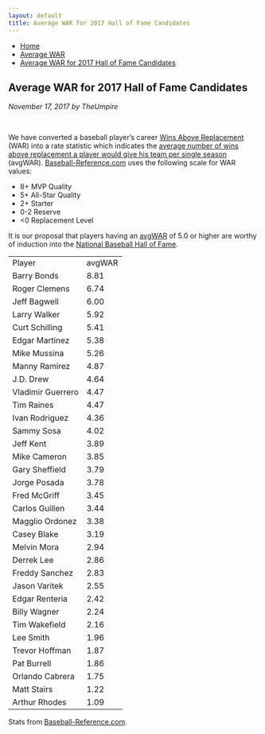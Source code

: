 ```yaml
---
layout: default
title: Average WAR for 2017 Hall of Fame Candidates
---
```

<nav class="breadcrumb" aria-label="breadcrumbs">
  <ul>
    <li><a href="{{ site.url }}{{ site.baseurl }}/index.html">Home</a></li>
    <li><a href="avg-war-home.html">Average WAR</a></li>
    <li class="is-active"><a href="#" aria-current="page">Average WAR for 2017 Hall of Fame Candidates</a></li>
  </ul>
</nav>

<section class="storycontent">
  <h1>Average WAR for 2017 Hall of Fame Candidates</h1>
  <p><em>November 17, 2017 by TheUmpire</em></p>
  <br />

  <p>We have converted a baseball player’s career <a href="http://saberlibrary.com/misc/war/">Wins Above Replacement</a> (WAR) into a rate statistic which indicates the <a href="{{ site.url }}{{ site.baseurl }}/pages/avg-war.html">average number of wins above replacement a player would give his team per single season</a> (avgWAR). <a href="http://www.baseball-reference.com">Baseball-Reference.com</a> uses the following scale for WAR values:</p>
  <ul>
  <li>8+ MVP Quality </li>
  <li>5+ All-Star Quality </li>
  <li>2+ Starter </li>
  <li>0-2 Reserve </li>
  <li>&lt;0 Replacement Level </li>
  </ul>
  <p>It is our proposal that players having an <a href="{{ site.url }}{{ site.baseurl }}/pages/avg-war.html">avgWAR</a> of 5.0 or higher are worthy of induction into the <a href="http://baseballhall.org/">National Baseball Hall of Fame</a>.</p>
  <table class="avg-war-players">
  <tbody>
  <tr class="avg-war-players-header">
  <td>Player</td>
  <td>avgWAR</td>
  </tr>
  <tr class="avg-war-hof"><td>Barry Bonds</td><td>8.81</td></tr>
  <tr class="avg-war-hof"><td>Roger Clemens</td><td>6.74</td></tr>
  <tr class="avg-war-hof"><td>Jeff Bagwell</td><td>6.00</td></tr>
  <tr class="avg-war-hof"><td>Larry Walker</td><td>5.92</td></tr>
  <tr class="avg-war-hof"><td>Curt Schilling</td><td>5.41</td></tr>
  <tr class="avg-war-hof"><td>Edgar Martinez</td><td>5.38</td></tr>
  <tr class="avg-war-hof"><td>Mike Mussina</td><td>5.26</td></tr>
  <tr><td>Manny Ramirez</td><td>4.87</td></tr>
  <tr><td>J.D. Drew</td><td>4.64</td></tr>
  <tr><td>Vladimir Guerrero</td><td>4.47</td></tr>
  <tr><td>Tim Raines</td><td>4.47</td></tr>
  <tr><td>Ivan Rodriguez</td><td>4.36</td></tr>
  <tr><td>Sammy Sosa</td><td>4.02</td></tr>
  <tr><td>Jeff Kent</td><td>3.89</td></tr>
  <tr><td>Mike Cameron</td><td>3.85</td></tr>
  <tr><td>Gary Sheffield</td><td>3.79</td></tr>
  <tr><td>Jorge Posada</td><td>3.78</td></tr>
  <tr><td>Fred McGriff</td><td>3.45</td></tr>
  <tr><td>Carlos Guillen</td><td>3.44</td></tr>
  <tr><td>Magglio Ordonez</td><td>3.38</td></tr>
  <tr><td>Casey Blake</td><td>3.19</td></tr>
  <tr><td>Melvin Mora</td><td>2.94</td></tr>
  <tr><td>Derrek Lee</td><td>2.86</td></tr>
  <tr><td>Freddy Sanchez</td><td>2.83</td></tr>
  <tr><td>Jason Varitek</td><td>2.55</td></tr>
  <tr><td>Edgar Renteria</td><td>2.42</td></tr>
  <tr><td>Billy Wagner</td><td>2.24</td></tr>
  <tr><td>Tim Wakefield</td><td>2.16</td></tr>
  <tr><td>Lee Smith</td><td>1.96</td></tr>
  <tr><td>Trevor Hoffman</td><td>1.87</td></tr>
  <tr><td>Pat Burrell</td><td>1.86</td></tr>
  <tr><td>Orlando Cabrera</td><td>1.75</td></tr>
  <tr><td>Matt Stairs</td><td>1.22</td></tr>
  <tr><td>Arthur Rhodes</td><td>1.09</td></tr>
  </tbody>
  </table>
  <p>Stats from <a href="https://www.baseball-reference.com/awards/hof_2017.shtml">Baseball-Reference.com</a>.</p>
  
</section>
